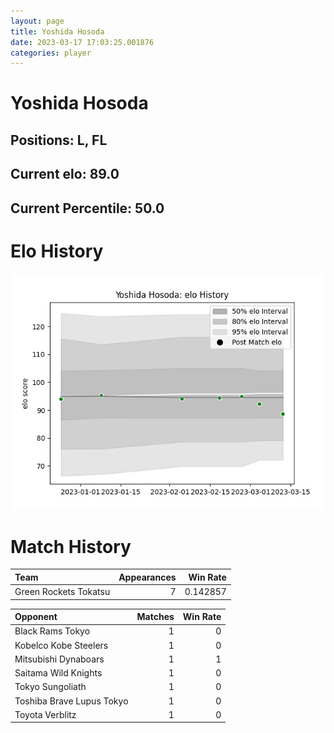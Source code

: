 ```yaml
---  
layout: page  
title: Yoshida Hosoda  
date: 2023-03-17 17:03:25.001876  
categories: player  
---
```

# Yoshida Hosoda

## Positions: L, FL

## Current elo: 89.0

## Current Percentile: 50.0

# Elo History


![elo history](history_YoshidaHosoda.png)
# Match History


| Team                  |   Appearances |   Win Rate |
|:----------------------|--------------:|-----------:|
| Green Rockets Tokatsu |             7 |   0.142857 |

| Opponent                  |   Matches |   Win Rate |
|:--------------------------|----------:|-----------:|
| Black Rams Tokyo          |         1 |          0 |
| Kobelco Kobe Steelers     |         1 |          0 |
| Mitsubishi Dynaboars      |         1 |          1 |
| Saitama Wild Knights      |         1 |          0 |
| Tokyo Sungoliath          |         1 |          0 |
| Toshiba Brave Lupus Tokyo |         1 |          0 |
| Toyota Verblitz           |         1 |          0 |